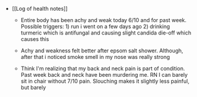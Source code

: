   * [[Log of health notes]]
    * Entire body has been achy and weak today 6/10 and for past week. Possible triggers: 1) run i went on a few days ago 2) drinking turmeric which is antifungal and causing slight candida die-off which causes this

    * Achy and weakness felt better after epsom salt shower. Although, after that i noticed smoke smell in my nose was really strong

    * Think I'm realizing that my back and neck pain is part of condition. Past week back and neck have been murdering me. RN I can barely sit in chair without 7/10 pain. Slouching makes it slightly less painful, but barely 